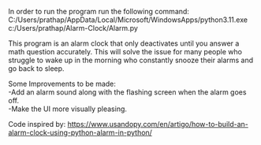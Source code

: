 In order to run the program run the following command: C:/Users/prathap/AppData/Local/Microsoft/WindowsApps/python3.11.exe c:/Users/prathap/Alarm-Clock/Alarm.py

This program is an alarm clock that only deactivates until you answer a math question accurately. This will solve the issue for many people who struggle to wake up in the morning who constantly snooze their alarms and go back to sleep.

Some Improvements to be made:                                                                                                                                  
-Add an alarm sound along with the flashing screen when the alarm goes off.                                         
-Make the UI more visually pleasing. 

Code inspired by: https://www.usandopy.com/en/artigo/how-to-build-an-alarm-clock-using-python-alarm-in-python/

